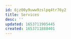 ```yaml
---
id: 6jz00y9uww9zslpq4tr76y2
title: Services
desc: ''
updated: 1653711905445
created: 1653711888401
---
```


